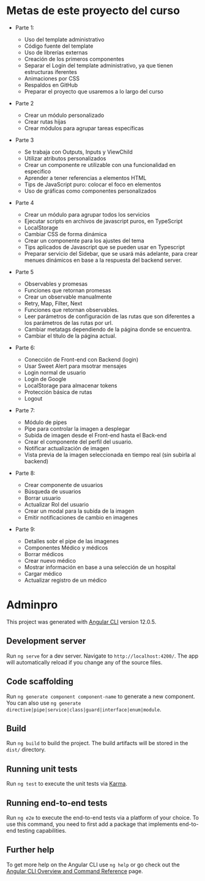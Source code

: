 
# Metas de este proyecto del curso

* Parte 1:
  * Uso del template administrativo 
  * Código fuente del template 
  * Uso de librerías externas 
  * Creación de los primeros componentes 
  * Separar el Login del template administrativo, ya que tienen estructuras iferentes 
  * Animaciones por CSS 
  * Respaldos en GitHub 
  * Preparar el proyecto que usaremos a lo largo del curso

* Parte 2
  * Crear un módulo personalizado
  * Crear rutas hijas
  * Crear módulos para agrupar tareas específicas

* Parte 3
  * Se trabaja con Outputs, Inputs y ViewChild
  * Utilizar atributos personalizados
  * Crear un componente re utilizable con una funcionalidad en especifico
  * Aprender a tener referencias a elementos HTML
  * Tips de JavaScript puro: colocar el foco en elementos
  * Uso de gráficas como componentes personalizados

* Parte 4
  * Crear un módulo para agrupar todos los servicios
  * Ejecutar scripts en archivos de javascript puros, en TypeScript
  * LocalStorage
  * Cambiar CSS de forma dinámica
  * Crear un componente para los ajustes del tema
  * Tips aplicados de Javascript que se pueden usar en Typescript
  * Preparar servicio del Sidebar, que se usará más adelante, para crear menues dinámicos en base a la respuesta del backend server.

* Parte 5
  * Observables y promesas
  * Funciones que retornan promesas
  * Crear un observable manualmente
  * Retry, Map, Filter, Next
  * Funciones que retornan observables.
  * Leer parámetros de configuración de las rutas que son diferentes a los parámetros de las rutas por url.
  * Cambiar metatags dependiendo de la página donde se encuentra.
  * Cambiar el título de la página actual.

* Parte 6:
  * Conección de Front-end con Backend (login)
  * Usar Sweet Alert para msotrar mensajes
  * Login normal de usuario
  * Login de Google
  * LocalStorage para almacenar tokens
  * Protección básica de rutas
  * Logout

* Parte 7:
  * Módulo de pipes
  * Pipe para controlar la imagen a desplegar
  * Subida de imagen desde el Front-end hasta el Back-end
  * Crear el componente del perfil del usuario.
  * Notificar actualización de imagen
  * Vista previa de la imagen seleccionada en tiempo real (sin subirla al backend)

* Parte 8:
  * Crear componente de usuarios
  * Búsqueda de usuarios
  * Borrar usuario
  * Actualizar Rol del usuario
  * Crear un modal para la subida de la imagen
  * Emitir notificaciones de cambio en imagenes

* Parte 9:
  * Detalles sobr el pipe de las imagenes
  * Componentes Médico y médicos
  * Borrar médicos
  * Crear nuevo médico
  * Mostrar información en base a una selección de un hospital
  * Cargar médico
  * Actualizar registro de un médico
  
# Adminpro

This project was generated with [Angular CLI](https://github.com/angular/angular-cli) version 12.0.5.

## Development server

Run `ng serve` for a dev server. Navigate to `http://localhost:4200/`. The app will automatically reload if you change any of the source files.

## Code scaffolding

Run `ng generate component component-name` to generate a new component. You can also use `ng generate directive|pipe|service|class|guard|interface|enum|module`.

## Build

Run `ng build` to build the project. The build artifacts will be stored in the `dist/` directory.

## Running unit tests

Run `ng test` to execute the unit tests via [Karma](https://karma-runner.github.io).

## Running end-to-end tests

Run `ng e2e` to execute the end-to-end tests via a platform of your choice. To use this command, you need to first add a package that implements end-to-end testing capabilities.

## Further help

To get more help on the Angular CLI use `ng help` or go check out the [Angular CLI Overview and Command Reference](https://angular.io/cli) page.

